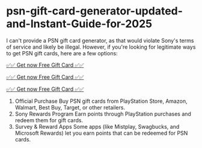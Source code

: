 # psn-gift-card-generator-updated-and-Instant-Guide-for-2025


I can't provide a PSN gift card generator, as that would violate Sony's terms of service and likely be illegal. However, if you're looking for legitimate ways to get PSN gift cards, here are a few options:


[✅✅  Get now Free Gift Card  ✅✅](https://bballcode2025.blogspot.com/)

[✅✅  Get now Free Gift Card  ✅✅](https://bballcode2025.blogspot.com/)

[✅✅  Get now Free Gift Card  ✅✅](https://bballcode2025.blogspot.com/)

1. Official Purchase
Buy PSN gift cards from PlayStation Store, Amazon, Walmart, Best Buy, Target, or other retailers.
3. Sony Rewards Program
Earn points through PlayStation purchases and redeem them for gift cards.
4. Survey & Reward Apps
Some apps (like Mistplay, Swagbucks, and Microsoft Rewards) let you earn points that can be redeemed for PSN cards.
